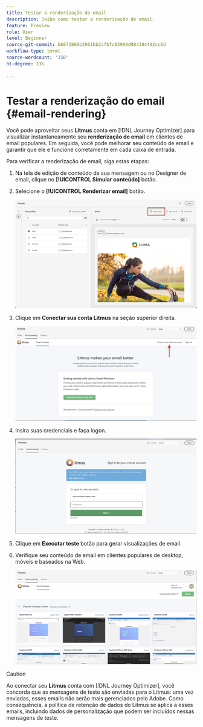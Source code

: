 ```yaml
---
title: Testar a renderização do email
description: Saiba como testar a renderização de email.
feature: Preview
role: User
level: Beginner
source-git-commit: b6872806b3961bb2afbfc03999d984384492cc6d
workflow-type: tm+mt
source-wordcount: '158'
ht-degree: 13%

---
```


# Testar a renderização do email {#email-rendering}

Você pode aproveitar seus **Litmus** conta em [!DNL Journey Optimizer] para visualizar instantaneamente seu **renderização de email** em clientes de email populares. Em seguida, você pode melhorar seu conteúdo de email e garantir que ele e funcione corretamente em cada caixa de entrada.

Para verificar a renderização de email, siga estas etapas:

1. Na tela de edição de conteúdo da sua mensagem ou no Designer de email, clique no **[!UICONTROL Simular conteúdo]** botão.

1. Selecione o **[!UICONTROL Renderizar email]** botão.

   ![](../email/assets/email-rendering-button.png)

1. Clique em **Conectar sua conta Litmus** na seção superior direita.

   ![](../email/assets/email-rendering-litmus.png)

1. Insira suas credenciais e faça logon.

   ![](../email/assets/email-rendering-credentials.png)

1. Clique em **Executar teste** botão para gerar visualizações de email.

1. Verifique seu conteúdo de email em clientes populares de desktop, móveis e baseados na Web.

   ![](../email/assets/email-rendering-previews.png)

>[!CAUTION]
>
>Ao conectar seu **Litmus** conta com [!DNL Journey Optimizer], você concorda que as mensagens de teste são enviadas para o Litmus: uma vez enviadas, esses emails não serão mais gerenciados pelo Adobe. Como consequência, a política de retenção de dados do Litmus se aplica a esses emails, incluindo dados de personalização que podem ser incluídos nessas mensagens de teste.
